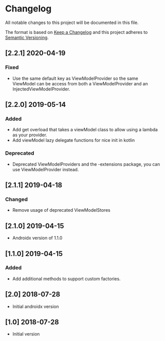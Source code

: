 # Changelog
All notable changes to this project will be documented in this file.

The format is based on [Keep a Changelog](http://keepachangelog.com/en/1.0.0/)
and this project adheres to [Semantic Versioning](http://semver.org/spec/v2.0.0.html).

## [2.2.1] 2020-04-19

### Fixed
- Use the same default key as ViewModelProvider so the same ViewModel can be access from both a
ViewModelProvider and an InjectedViewModelProvider.

## [2.2.0] 2019-05-14

### Added
- Add get overload that takes a viewModel class to allow using a lambda
as your provider.
- Add viewModel lazy delegate functions for nice init in kotlin

### Deprecated
- Deprecated ViewModelProviders and the -extensions package, you can use
ViewModelProvider instead.

## [2.1.1] 2019-04-18

### Changed
-  Remove usage of deprecated ViewModelStores

## [2.1.0] 2019-04-15
- Androidx version of 1.1.0

## [1.1.0] 2019-04-15

### Added
- Add additional methods to support custom factories.

## [2.0] 2018-07-28
- Initial androidx version

## [1.0] 2018-07-28
- Initial version